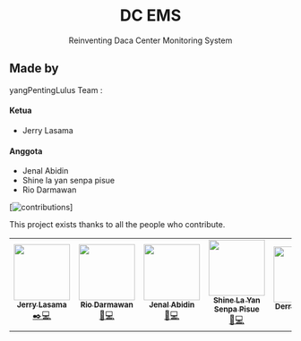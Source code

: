 <h1 align="center"> DC EMS </h1>
<p align="center">Reinventing Daca Center Monitoring System</p>

## Made by
yangPentingLulus Team :

#### Ketua
- Jerry Lasama

#### Anggota
- Jenal Abidin
- Shine la yan senpa pisue
- Rio Darmawan

[![contributions](https://img.shields.io/badge/contributions-welcome-brightgreen.svg?style=flat)]

This project exists thanks to all the people who contribute.

<!-- ALL-CONTRIBUTORS-LIST-->
<table>
  <tr>
    <td align="center"><a href="https://github.com/jerrylasama"><img src="https://avatars3.githubusercontent.com/u/44471003?s=400&u=cc862c3131cec9725ee876628f6f020e91baf800&v=4" width="100px;" alt=""/><br /><sub><b>Jerry Lasama</b></sub></a><br /><a href="https://github.com/riodelord/yangPENTINGLulus-TI3/graphs/contributors" title="Management">✒️</a><a href="https://github.com/riodelord/yangPENTINGLulus-TI3/graphs/contributors" title="Developer">💻</a>
    <td align="center"><a href="https://github.com/riodelord"><img src="https://avatars3.githubusercontent.com/u/42384611?s=400&u=52487731642238d66505f53904e5e90d09f77f40&v=4" width="100px;" alt=""/><br /><sub><b>Rio Darmawan</b></sub></a><br /><a href="#tool-projectdiscovery" title="Documentation">📖</a><a href="https://github.com/riodelord/yangPENTINGLulus-TI3/graphs/contributors" title="Developer">💻</a></td>
        <td align="center"><a href="https://github.com/jenalabidin1504"><img src="https://avatars1.githubusercontent.com/u/45310531?s=400&v=4" width="100px;" alt=""/><br /><sub><b>Jenal Abidin</b></sub></a><br /><a href="https://github.com/riodelord/yangPENTINGLulus-TI3/graphs/contributors" title="Documentation">📖</a><a href="https://github.com/riodelord/yangPENTINGLulus-TI3/graphs/contributors" title="Developer">💻</a>
    <td align="center"><a href="https://github.com/Shine2285"><img src="https://avatars3.githubusercontent.com/u/72606510?s=400&v=4" width="100px;" alt=""/><br /><sub><b>Shine La Yan Senpa Pisue</b></sub></a><br /><a href="https://github.com/riodelord/yangPENTINGLulus-TI3/graphs/contributors" title="Documentation">📖</a><a href="#tool-projectdiscovery" title="Developer">💻</a></td>
        <td align="center"><a href="https://github.com/derysudrajat"><img src="https://avatars3.githubusercontent.com/u/32610660?s=400&u=f2945b508ae75d9d543473286dcf788318e731e9&v=4" width="100px;" alt=""/><br /><sub><b>Derry Sudrajat</b></sub></a><br /><a href="https://github.com/riodelord/yangPENTINGLulus-TI3/graphs/contributors" title="Reviewer">📝</a>
    <td align="center"><a href="https://github.com/riodelord"><img src="https://avatars3.githubusercontent.com/u/10648886?s=400&u=42d6934197bfc38a331b4a74ab3c00aeb1ae3d9d&v=4" width="100px;" alt=""/><br /><sub><b>Novian Adi Prasetyo</b></sub></a><br /><a href="#tool-projectdiscovery" title="Lecturer">📝</a></td>
    
  </tr>
</table>
<!-- ALL-CONTRIBUTORS-LIST:END -->
